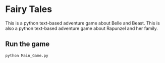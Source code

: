 # Fairy Tales

This is a python text-based adventure game about Belle and Beast.
This is also a python text-based adventure game about Rapunzel and her family. 


## Run the game

```python
python Main_Game.py
```
